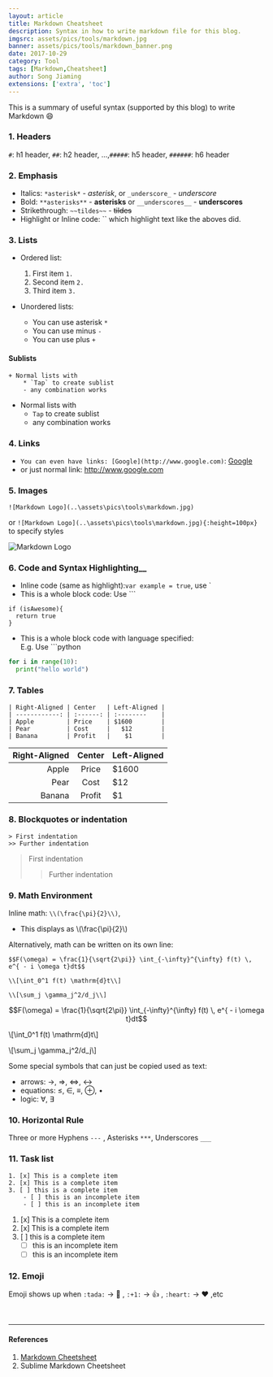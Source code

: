 ```yaml
---
layout: article
title: Markdown Cheatsheet
description: Syntax in how to write markdown file for this blog.
imgsrc: assets/pics/tools/markdown.jpg
banner: assets/pics/tools/markdown_banner.png
date: 2017-10-29
category: Tool
tags: [Markdown,Cheatsheet]
author: Song Jiaming
extensions: ['extra', 'toc']
---
```

This is a summary of useful syntax (supported by this blog) to write Markdown :smile:

### __1. Headers__
`#`: h1 header, `##`: h2 header, ...,`#####`: h5 header, `######`: h6 header


### __2. Emphasis__
- Italics: `*asterisk*` - *asterisk*, or `_underscore_` - _underscore_
- Bold: `**asterisks**` - **asterisks** or `__underscores__` - __underscores__
- Strikethrough: `~~tildes~~` - ~~tildes~~
- Highlight or Inline code: `` which highlight text like the aboves did.


### 3. __Lists__
- Ordered list:
    1. First item `1. `
    2. Second item `2. `
    3. Third item `3. `

- Unordered lists:
    * You can use asterisk `*`
    * You can use minus `-` 
    * You can use plus `+`

#### Sublists
```
+ Normal lists with
    * `Tap` to create sublist
    - any combination works
```
+ Normal lists with
    * `Tap` to create sublist
    - any combination works


### __4. Links__
- `You can even have links: [Google](http://www.google.com)`: [Google](http://www.google.com)
- or just normal link: http://www.google.com

### __5. Images__
`![Markdown Logo](..\assets\pics\tools\markdown.jpg)`<br>

or `![Markdown Logo](..\assets\pics\tools\markdown.jpg){:height=100px}` to specify styles

![Markdown Logo](..\assets\pics\tools\markdown.jpg)

### __6. Code and Syntax Highlighting____

- Inline code (same as highlight):`var example = true`, use `
- This is a whole block code: Use ```
```
if (isAwesome){
  return true
}
```

- This is a whole block code with language specified:<br>
E.g. Use ```python 
```python
for i in range(10):
  print("hello world")
```

### __7. Tables__
```
| Right-Aligned | Center   | Left-Aligned |
| ------------: | :------: | :--------    |
| Apple         | Price    | $1600        |
| Pear          | Cost     |   $12        |
| Banana        | Profit   |    $1        |
```

| Right-Aligned      |  Center   | Left-Aligned |
| --------: | :-------: | :---- |
| Apple     | Price     | $1600 |
| Pear      | Cost      |   $12 |
| Banana    | Profit    |    $1 |

### __8. Blockquotes or indentation__
```
> First indentation
>> Further indentation
```
> First indentation
>> Further indentation


### __9. Math Environment__
Inline math: `\\(\frac{\pi}{2}\\)`,<br>
- This displays as \\(\frac{\pi}{2}\\)

Alternatively, math can be written on its own line:

```
$$F(\omega) = \frac{1}{\sqrt{2\pi}} \int_{-\infty}^{\infty} f(t) \, e^{ - i \omega t}dt$$

\\[\int_0^1 f(t) \mathrm{d}t\\]

\\[\sum_j \gamma_j^2/d_j\\]
```

$$F(\omega) = \frac{1}{\sqrt{2\pi}} \int_{-\infty}^{\infty} f(t) \, e^{ - i \omega t}dt$$

\\[\int_0^1 f(t) \mathrm{d}t\\]

\\[\sum_j \gamma_j^2/d_j\\]

Some special symbols that can just be copied used as text:
- arrows: →, ⇒, ⇔, ↔
- equations: ≤, ∈, ≡, ⊕, •
- logic: ∀, ∃

### __10. Horizontal Rule__
Three or more Hyphens `---` , Asterisks `***`, Underscores `___`

### __11. Task list__
```
1. [x] This is a complete item
2. [x] This is a complete item
3. [ ] this is a complete item
    - [ ] this is an incomplete item
    - [ ] this is an incomplete item
```

1. [x] This is a complete item
2. [x] This is a complete item
3. [ ] this is a complete item
    - [ ] this is an incomplete item
    - [ ] this is an incomplete item

### __12. Emoji__
Emoji shows up when `:tada:` -> :tada: , `:+1:` -> :+1: , `:heart:` -> :heart: ,etc

<br>

----
#### References
1. [Markdown Cheetsheet](https://github.com/adam-p/markdown-here/wiki/Markdown-Cheatsheet)
2. Sublime Markdown Cheetsheet